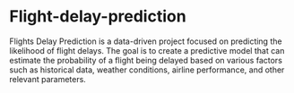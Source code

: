 # Flight-delay-prediction
Flights Delay Prediction is a data-driven project focused on predicting the likelihood of flight delays. The goal is to create a predictive model that can estimate the probability of a flight being delayed based on various factors such as historical data, weather conditions, airline performance, and other relevant parameters.
